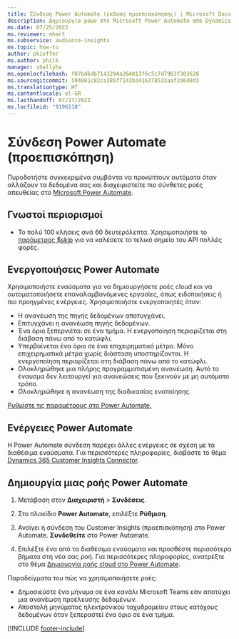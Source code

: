 ```yaml
---
title: Σύνδεση Power Automate (έκδοση προεπισκόπησης) | Microsoft Docs
description: Δημιουργία ροών στο Microsoft Power Automate από Dynamics 365 Customer Insights .
ms.date: 07/25/2022
ms.reviewer: mhart
ms.subservice: audience-insights
ms.topic: how-to
author: pkieffer
ms.author: philk
manager: shellyha
ms.openlocfilehash: f87bd6db7143294a264813f6c5c7d7963f303628
ms.sourcegitcommit: 594081c82ca385f7143b3416378533aaf2d6d0d3
ms.translationtype: HT
ms.contentlocale: el-GR
ms.lasthandoff: 07/27/2022
ms.locfileid: "9196118"
---
```

# <a name="power-automate-connector-preview"></a>Σύνδεση Power Automate (προεπισκόπηση)

Πυροδοτήστε συγκεκριμένα συμβάντα να προκύπτουν αυτόματα όταν αλλάζουν τα δεδομένα σας και διαχειριστείτε πιο σύνθετες ροές απευθείας στο [Microsoft Power Automate](https://flow.microsoft.com/).

## <a name="known-limitations"></a>Γνωστοί περιορισμοί

- Το πολύ 100 κλήσεις ανά 60 δευτερόλεπτα. Χρησιμοποιήστε το [παράμετρος $skip](/connectors/customerinsights/#get-items-from-an-entity) για να καλέσετε το τελικό σημείο του API πολλές φορές.

## <a name="power-automate-triggers"></a>Ενεργοποιήσεις Power Automate

Χρησιμοποιήστε εναύσματα για να δημιουργήσετε ροές cloud και να αυτοματοποιήσετε επαναλαμβανόμενες εργασίες, όπως ειδοποιήσεις ή πιο προηγμένες ενέργειες. Χρησιμοποιήστε ενεργοποιητές όταν:

- Η ανανέωση της πηγής δεδομένων αποτυγχάνει.
- Επιτυγχάνει η ανανέωση πηγής δεδομένων.
- Ένα όριο ξεπερνιέται σε ένα τμήμα. Η ενεργοποίηση περιορίζεται στη διάβαση πάνω από το κατώφλι.
- Υπερβαίνεται ένα όριο σε ένα επιχειρηματικό μέτρο. Μόνο επιχειρηματικά μέτρα χωρίς διάσταση υποστηρίζονται. Η ενεργοποίηση περιορίζεται στη διάβαση πάνω από το κατώφλι.
- Ολοκληρώθηκε μια πλήρης προγραμματισμένη ανανέωση. Αυτό το έναυσμα δεν λειτουργεί για ανανεώσεις που ξεκινούν με μη αυτόματο τρόπο.
- Ολοκληρώθηκε η ανανέωση της διαδικασίας ενοποίησης.

[Ρυθμίστε τις παραμέτρους στο Power Automate.](https://flow.microsoft.com/connectors/shared_customerinsights/dynamics-365-customer-insights-connector/)

## <a name="power-automate-actions"></a>Ενέργειες Power Automate

Η Power Automate σύνδεση παρέχει άλλες ενέργειες σε σχέση με τα διαθέσιμα εναύσματα. Για περισσότερες πληροφορίες, διαβάστε το θέμα [Dynamics 365 Customer Insights Connector](/connectors/customerinsights/).

## <a name="create-a-power-automate-flow"></a>Δημιουργία μιας ροής Power Automate

1. Μετάβαση στον **Διαχειριστή** > **Συνδέσεις**.

1. Στο πλακίδιο **Power Automate**, επιλέξτε **Ρύθμιση**.

1. Ανοίγει η σύνδεση του Customer Insights (προεπισκόπηση) στο Power Automate. **Συνδεθείτε** στο Power Automate.

1. Επιλέξτε ένα από τα διαθέσιμα εναύσματα και προσθέστε περισσότερα βήματα στη νέα σας ροή. Για περισσότερες πληροφορίες, ανατρέξτε στο θέμα [Δημιουργία ροής cloud στο Power Automate](/power-automate/get-started-logic-flow).

Παραδείγματα του πώς να χρησιμοποιήσετε ροές: 
- Δημοσιεύστε ένα μήνυμα σε ένα κανάλι Microsoft Teams εάν αποτύχει μια ανανέωση προέλευσης δεδομένων. 
- Αποστολή μηνύματος ηλεκτρονικού ταχυδρομείου στους κατόχους δεδομένων όταν ξεπεραστεί ένα όριο σε ένα τμήμα.

[!INCLUDE [footer-include](includes/footer-banner.md)]
